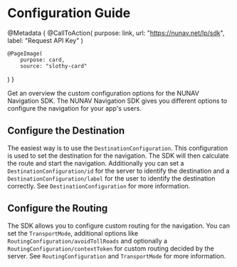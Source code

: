 # Configuration Guide

@Metadata {
    @CallToAction(
        purpose: link, 
        url: "https://nunav.net/lp/sdk",
        label: "Request API Key"
    )
    
    @PageImage(
        purpose: card, 
        source: "slothy-card"
   )
}

Get an overview the custom configuration options for the NUNAV Navigation SDK. The NUNAV Navigation SDK gives you different options to configure the navigation for your app's users.

## Configure the Destination

The easiest way is to use the ``DestinationConfiguration``. This configuration is used to set the destination for the navigation. The SDK will then calculate the route and start the navigation. Additionally you can set a ``DestinationConfiguration/id`` for the server to identify the destination and a ``DestinationConfiguration/label`` for the user to identify the destination correctly. See ``DestinationConfiguration`` for more information.

## Configure the Routing

The SDK allows you to configure custom routing for the navigation. You can set the ``TransportMode``, additional options like ``RoutingConfiguration/avoidTollRoads`` and optionally a ``RoutingConfiguration/contextToken`` for custom routing decided by the server. See ``RoutingConfiguration`` and ``TransportMode`` for more information.
